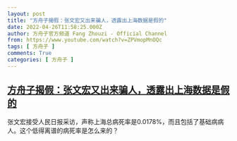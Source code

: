 ```yaml
---
layout: post
title: "方舟子揭假：张文宏又出来骗人，透露出上海数据是假的"
date: 2022-04-26T11:58:25.000Z
author: 方舟子官方频道 Fang Zhouzi - Official Channel
from: https://www.youtube.com/watch?v=ZPVmopMnOQc
tags: [ 方舟子 ]
comments: True
categories: [ 方舟子 ]
---
```

<!--1650974305000-->
[方舟子揭假：张文宏又出来骗人，透露出上海数据是假的](https://www.youtube.com/watch?v=ZPVmopMnOQc)
------

<div>
张文宏接受人民日报采访，声称上海总病死率是0.0178%，而且包括了基础病病人。这个低得离谱的病死率是怎么来的？
</div>
